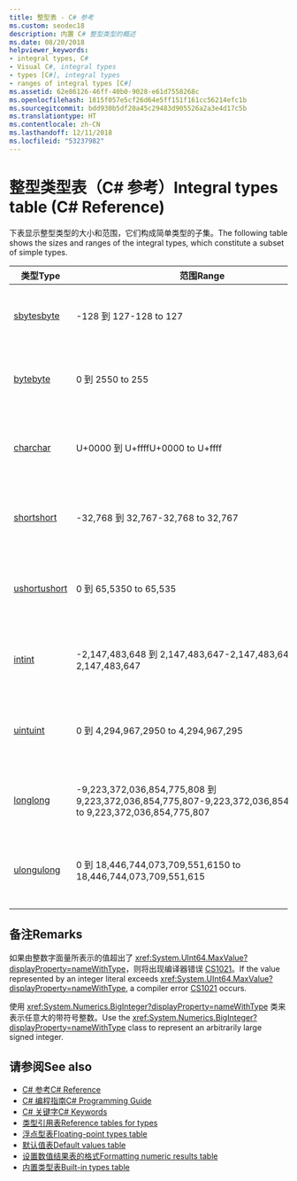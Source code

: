 ```yaml
---
title: 整型表 - C# 参考
ms.custom: seodec18
description: 内置 C# 整型类型的概述
ms.date: 08/20/2018
helpviewer_keywords:
- integral types, C#
- Visual C#, integral types
- types [C#], integral types
- ranges of integral types [C#]
ms.assetid: 62e86126-46ff-40b0-9028-e61d7558268c
ms.openlocfilehash: 1815f057e5cf26d64e5ff151f161cc56214efc1b
ms.sourcegitcommit: bdd930b5df20a45c29483d905526a2a3e4d17c5b
ms.translationtype: HT
ms.contentlocale: zh-CN
ms.lasthandoff: 12/11/2018
ms.locfileid: "53237982"
---
```

# <a name="integral-types-table-c-reference"></a><span data-ttu-id="cb732-103">整型类型表（C# 参考）</span><span class="sxs-lookup"><span data-stu-id="cb732-103">Integral types table (C# Reference)</span></span>

<span data-ttu-id="cb732-104">下表显示整型类型的大小和范围，它们构成简单类型的子集。</span><span class="sxs-lookup"><span data-stu-id="cb732-104">The following table shows the sizes and ranges of the integral types, which constitute a subset of simple types.</span></span>  
  
|<span data-ttu-id="cb732-105">类型</span><span class="sxs-lookup"><span data-stu-id="cb732-105">Type</span></span>|<span data-ttu-id="cb732-106">范围</span><span class="sxs-lookup"><span data-stu-id="cb732-106">Range</span></span>|<span data-ttu-id="cb732-107">大小</span><span class="sxs-lookup"><span data-stu-id="cb732-107">Size</span></span>|  
|----------|-----------|----------|  
|[<span data-ttu-id="cb732-108">sbyte</span><span class="sxs-lookup"><span data-stu-id="cb732-108">sbyte</span></span>](sbyte.md)|<span data-ttu-id="cb732-109">-128 到 127</span><span class="sxs-lookup"><span data-stu-id="cb732-109">-128 to 127</span></span>|<span data-ttu-id="cb732-110">8 位带符号整数</span><span class="sxs-lookup"><span data-stu-id="cb732-110">Signed 8-bit integer</span></span>|  
|[<span data-ttu-id="cb732-111">byte</span><span class="sxs-lookup"><span data-stu-id="cb732-111">byte</span></span>](byte.md)|<span data-ttu-id="cb732-112">0 到 255</span><span class="sxs-lookup"><span data-stu-id="cb732-112">0 to 255</span></span>|<span data-ttu-id="cb732-113">无符号的 8 位整数</span><span class="sxs-lookup"><span data-stu-id="cb732-113">Unsigned 8-bit integer</span></span>|  
|[<span data-ttu-id="cb732-114">char</span><span class="sxs-lookup"><span data-stu-id="cb732-114">char</span></span>](char.md)|<span data-ttu-id="cb732-115">U+0000 到 U+ffff</span><span class="sxs-lookup"><span data-stu-id="cb732-115">U+0000 to U+ffff</span></span>|<span data-ttu-id="cb732-116">Unicode 16 位字符</span><span class="sxs-lookup"><span data-stu-id="cb732-116">Unicode 16-bit character</span></span>|  
|[<span data-ttu-id="cb732-117">short</span><span class="sxs-lookup"><span data-stu-id="cb732-117">short</span></span>](short.md)|<span data-ttu-id="cb732-118">-32,768 到 32,767</span><span class="sxs-lookup"><span data-stu-id="cb732-118">-32,768 to 32,767</span></span>|<span data-ttu-id="cb732-119">有符号 16 位整数</span><span class="sxs-lookup"><span data-stu-id="cb732-119">Signed 16-bit integer</span></span>|  
|[<span data-ttu-id="cb732-120">ushort</span><span class="sxs-lookup"><span data-stu-id="cb732-120">ushort</span></span>](ushort.md)|<span data-ttu-id="cb732-121">0 到 65,535</span><span class="sxs-lookup"><span data-stu-id="cb732-121">0 to 65,535</span></span>|<span data-ttu-id="cb732-122">无符号 16 位整数</span><span class="sxs-lookup"><span data-stu-id="cb732-122">Unsigned 16-bit integer</span></span>|  
|[<span data-ttu-id="cb732-123">int</span><span class="sxs-lookup"><span data-stu-id="cb732-123">int</span></span>](int.md)|<span data-ttu-id="cb732-124">-2,147,483,648 到 2,147,483,647</span><span class="sxs-lookup"><span data-stu-id="cb732-124">-2,147,483,648 to 2,147,483,647</span></span>|<span data-ttu-id="cb732-125">带符号的 32 位整数</span><span class="sxs-lookup"><span data-stu-id="cb732-125">Signed 32-bit integer</span></span>|  
|[<span data-ttu-id="cb732-126">uint</span><span class="sxs-lookup"><span data-stu-id="cb732-126">uint</span></span>](uint.md)|<span data-ttu-id="cb732-127">0 到 4,294,967,295</span><span class="sxs-lookup"><span data-stu-id="cb732-127">0 to 4,294,967,295</span></span>|<span data-ttu-id="cb732-128">无符号的 32 位整数</span><span class="sxs-lookup"><span data-stu-id="cb732-128">Unsigned 32-bit integer</span></span>|  
|[<span data-ttu-id="cb732-129">long</span><span class="sxs-lookup"><span data-stu-id="cb732-129">long</span></span>](long.md)|<span data-ttu-id="cb732-130">-9,223,372,036,854,775,808 到 9,223,372,036,854,775,807</span><span class="sxs-lookup"><span data-stu-id="cb732-130">-9,223,372,036,854,775,808 to 9,223,372,036,854,775,807</span></span>|<span data-ttu-id="cb732-131">64 位带符号整数</span><span class="sxs-lookup"><span data-stu-id="cb732-131">Signed 64-bit integer</span></span>|  
|[<span data-ttu-id="cb732-132">ulong</span><span class="sxs-lookup"><span data-stu-id="cb732-132">ulong</span></span>](ulong.md)|<span data-ttu-id="cb732-133">0 到 18,446,744,073,709,551,615</span><span class="sxs-lookup"><span data-stu-id="cb732-133">0 to 18,446,744,073,709,551,615</span></span>|<span data-ttu-id="cb732-134">无符号 64 位整数</span><span class="sxs-lookup"><span data-stu-id="cb732-134">Unsigned 64-bit integer</span></span>|  

## <a name="remarks"></a><span data-ttu-id="cb732-135">备注</span><span class="sxs-lookup"><span data-stu-id="cb732-135">Remarks</span></span>
  
<span data-ttu-id="cb732-136">如果由整数字面量所表示的值超出了 <xref:System.UInt64.MaxValue?displayProperty=nameWithType>，则将出现编译器错误 [CS1021](../../misc/cs1021.md)。</span><span class="sxs-lookup"><span data-stu-id="cb732-136">If the value represented by an integer literal exceeds <xref:System.UInt64.MaxValue?displayProperty=nameWithType>, a compiler error [CS1021](../../misc/cs1021.md) occurs.</span></span>

<span data-ttu-id="cb732-137">使用 <xref:System.Numerics.BigInteger?displayProperty=nameWithType> 类来表示任意大的带符号整数。</span><span class="sxs-lookup"><span data-stu-id="cb732-137">Use the <xref:System.Numerics.BigInteger?displayProperty=nameWithType> class to represent an arbitrarily large signed integer.</span></span>
  
## <a name="see-also"></a><span data-ttu-id="cb732-138">请参阅</span><span class="sxs-lookup"><span data-stu-id="cb732-138">See also</span></span>

- [<span data-ttu-id="cb732-139">C# 参考</span><span class="sxs-lookup"><span data-stu-id="cb732-139">C# Reference</span></span>](../index.md)
- [<span data-ttu-id="cb732-140">C# 编程指南</span><span class="sxs-lookup"><span data-stu-id="cb732-140">C# Programming Guide</span></span>](../../programming-guide/index.md)
- [<span data-ttu-id="cb732-141">C# 关键字</span><span class="sxs-lookup"><span data-stu-id="cb732-141">C# Keywords</span></span>](index.md)
- [<span data-ttu-id="cb732-142">类型引用表</span><span class="sxs-lookup"><span data-stu-id="cb732-142">Reference tables for types</span></span>](reference-tables-for-types.md)
- [<span data-ttu-id="cb732-143">浮点型表</span><span class="sxs-lookup"><span data-stu-id="cb732-143">Floating-point types table</span></span>](floating-point-types-table.md)
- [<span data-ttu-id="cb732-144">默认值表</span><span class="sxs-lookup"><span data-stu-id="cb732-144">Default values table</span></span>](default-values-table.md)
- [<span data-ttu-id="cb732-145">设置数值结果表的格式</span><span class="sxs-lookup"><span data-stu-id="cb732-145">Formatting numeric results table</span></span>](formatting-numeric-results-table.md)
- [<span data-ttu-id="cb732-146">内置类型表</span><span class="sxs-lookup"><span data-stu-id="cb732-146">Built-in types table</span></span>](built-in-types-table.md)

